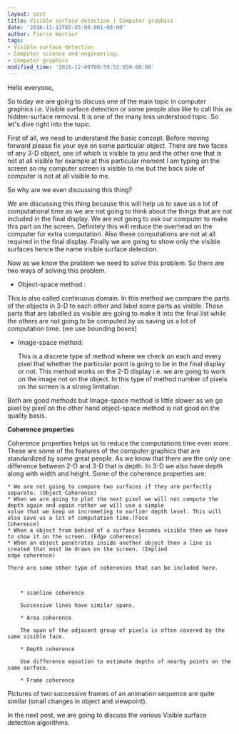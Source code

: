 ```yaml
---
layout: post
title: Visible surface detection | Computer graphics
date: '2016-11-12T02:45:00.001-08:00'
author: Fierce Warrior
tags:
- Visible surface detection
- Computer science and engineering.
- Computer graphics
modified_time: '2016-12-09T09:59:52.659-08:00'
---
```

Hello everyone,

So today we are going to discuss one of the main topic in computer graphics i.e. Visible surface detection or some
people also like to call this as hidden-surface removal. It is one of the many less understood topic. So let's dive
right into the topic.

First of all, we need to understand the basic concept. Before moving forward please fix your eye on some particular
object. There are two faces of any 3-D object, one of which is visible to you and the other one that is not at all
visible for example at this particular moment I am typing on the screen so my computer screen is visible to me but the
back side of computer is not at all visible to me.

So why are we even discussing this thing?

We are discussing this thing because this will help us to save us a lot of computational time as we are not going to
think about the things that are not included in the final display. We are not going to ask our computer to make this
part on the screen. Definitely this will reduce the overhead on the computer for extra computation. Also these
computations are not at all required in the final display. Finally we are going to show only the visible surfaces hence
the name visible surface detection.

Now as we know the problem we need to solve this problem. So there are two ways of solving this problem.

* Object-space method : 

This is also called continuous domain. In this method we compare the parts of the objects in 3-D to each other and
    label some parts as visible. Those parts that are labelled as visible are going to make it into the final list while
    the others are not going to be computed by us saving us a lot of computation time. (we use bounding boxes)



* Image-space method:  

    This is a discrete type of method where we check on each and every pixel that whether the particular point is
        going to be in the final display or not. This method works on the 2-D display i.e. we are going to work on the
        image not on the object. In this type of method number of pixels on the screen is a strong limitation. 



Both are good methods but Image-space method is little slower as we go pixel by pixel on the other hand
    object-space method is not good on the quality basis.

**Coherence properties**

Coherence properties helps us to reduce the computations time even more. These are some of the features of the
    computer graphics that are standardized by some great people. As we know that there are the only one difference
    between 2-D and 3-D that is depth. In 3-D we also have depth along with width and height. Some of the coherence
    properties are:



    * We are not going to compare two surfaces if they are perfectly separate. (Object Coherence)
    * When we are going to plot the next pixel we will not compute the depth again and again rather we will use a simple
    value that we keep on incremeting to earlier depth level. This will also save us a lot of computation time.(Face
    Coherence) 
    * When a object from behind of a surface becomes visible then we have to show it on the screen. (Edge coherence)
    * When an object penetrates inside another object then a line is created that must be drawn on the screen. (Implied
    edge coherence)

    There are some other type of coherences that can be included here. 



        * scanline coherence

        Successive lines have similar spans.

        * Area coherence

        The span of the adjacent group of pixels is often covered by the same visible face.

        * Depth coherence 

        Use difference equation to estimate depths of nearby points on the same surface.

        * Frame coherence 


Pictures of two successive frames of an animation sequence are quite similar (small changes in object and
    viewpoint).

In the next post, we are going to discuss the various Visible surface detection algorithms.
